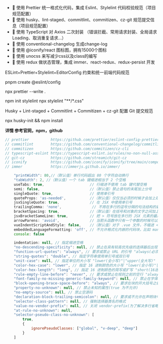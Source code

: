 - 🚀 使用 Prettier 统一格式化代码，集成 Eslint、Stylelint 代码校验规范（项目规范配置）
- 🚀 使用 husky、lint-staged、commitlint、commitizen、cz-git 规范提交信息（项目规范配置）
- 🚀 使用 TypeScript 对 Axios 二次封装 （错误拦截、常用请求封装、全局请求 Loading、取消重复请求…）
- 🚀 使用 conventional-changelog 生成change-log
- 🚀 使用 @iconify/react 图标图，拥有15000个图标
- 🚀 使用 unocss 来写减少css以及class的编写
- 🚀 使用 redux 做状态管理，集成 immer、react-redux、redux-persist 开发

ESLint+Prettier+Stylelint+EditorConfig 约束和统一前端代码规范

pnpm create @eslint/config

npx prettier --write .

npm init stylelint   npx stylelint "**/*.css"

Husky + Lint-staged + Commitlint + Commitizen + cz-git 配置 Git 提交规范

npx husky-init && npm install

**详情 参考官网，npm，github**

```js
// prettier          https://github.com/prettier/eslint-config-prettier#installation
// commitlint        https://github.com/conventional-changelog/commitlint
// commitizen        https://github.com/commitizen/cz-cli
// typescript-eslint https://typescript-eslint.io/rules/no-non-null-assertion/
// git-cz            https://github.com/streamich/git-cz
// iconify           https://github.com/iconify/iconify/tree/main/components/react
// immer             https://immerjs.github.io/immer/

```


```js
    "printWidth": 80,//（默认值）单行代码超出 80 个字符自动换行
    "tabWidth": 2, //（默认值）一个 tab 键缩进相当于 2 个空格
    useTabs: true,                     // 行缩进不使用 tab 键代替空格
    semi: false,                       //（默认值）禁止语句的末尾加上分号
    singleQuote: true,                 // 使用单引号
    quoteProps: 'as-needed',           //（默认值）仅仅当必须的时候才会加上双引号
    jsxSingleQuote: true,              // 在 JSX 中使用单引号
    trailingComma: 'none',              // 不用在多行的逗号分隔的句法结构的最后一行的末尾加上逗号
    bracketSpacing: true,              //（默认值）在括号和对象的文字之间加上一个空格
    jsxBracketSameLine: true,          // 把 > 符号放在多行的 JSX 元素的最后一行
    arrowParens: 'avoid',              // 当箭头函数中只有一个参数的时候可以忽略括弧
    vueIndentScriptAndStyle: false,    //（默认值）对于 .vue 文件，不缩进 <script> 和 <style> 里的内容
    embeddedLanguageFormatting: 'off', // 不允许格式化内嵌的代码块，比如 markdown  文件里的代码块
    console: false

```


```js
	indentation: null, // 指定缩进空格
	"no-descending-specificity": null, // 禁止在具有较高优先级的选择器后出现被其覆盖的较低优先级的选择器
	"function-url-quotes": "always", // 要求或禁止 URL 的引号 "always(必须加上引号)"|"never(没有引号)"
	"string-quotes": "double", // 指定字符串使用单引号或双引号
	"unit-case": null, // 指定单位的大小写 "lower(全小写)"|"upper(全大写)"
	"color-hex-case": "lower", // 指定 16 进制颜色的大小写 "lower(全小写)"|"upper(全大写)"
	"color-hex-length": "long", // 指定 16 进制颜色的简写或扩写 "short(16进制简写)"|"long(16进制扩写)"
	"rule-empty-line-before": "never", // 要求或禁止在规则之前的空行 "always(规则之前必须始终有一个空行)"|"never(规则前绝不能有空行)"|"always-multi-line(多行规则之前必须始终有一行)"|	"never-multi-line(多行规则之前绝不能有空行。)"
	"font-family-no-missing-generic-family-keyword": null, // 禁止在字体族名称列表中缺少通用字体族关键字
	"block-opening-brace-space-before": "always", // 要求在块的开大括号之前必须有一个空格或不能有空白符 "always(大括号前必须始终有一个空格)"|"never(左大括号之前绝不能有空格)	"always-single-line(在单行块中的左大括号之前必须始终有一个空格)"|"never-single-line(在单行块中的左大括号之前绝不能有空格)"|"always-multi-line(在多行块中，左大括号之前必须始终有空格)"|	"never-multi-line(多行块中的左大括号之前绝不能有空格)"
	"property-no-unknown": null, // 禁止未知的属性(true 为不允许)
	"no-empty-source": null, // 禁止空源码
	"declaration-block-trailing-semicolon": null, // 要求或不允许在声明块中使用尾随分号 string："always(必须始终有一个尾随分号)"|"never(不得有尾随分号)"
	"selector-class-pattern": null, // 强制选择器类名的格式
	"value-no-vendor-prefix": null, // 关闭 vendor-prefix(为了解决多行省略 -webkit-box)
	"at-rule-no-unknown": null,
	"selector-pseudo-class-no-unknown": [
		true,
		{
			ignorePseudoClasses: ["global", "v-deep", "deep"]
		}
	]

```